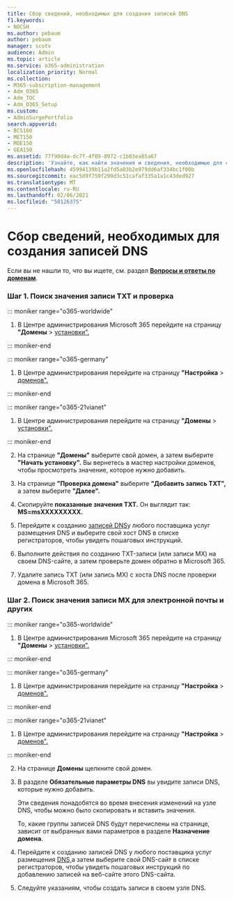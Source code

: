 ```yaml
---
title: Сбор сведений, необходимых для создания записей DNS
f1.keywords:
- NOCSH
ms.author: pebaum
author: pebaum
manager: scotv
audience: Admin
ms.topic: article
ms.service: o365-administration
localization_priority: Normal
ms.collection:
- M365-subscription-management
- Adm_O365
- Adm_TOC
- Adm_O365_Setup
ms.custom:
- AdminSurgePortfolio
search.appverid:
- BCS160
- MET150
- MOE150
- GEA150
ms.assetid: 77f90d4a-dc7f-4f09-8972-c1b03ea85a67
description: 'Узнайте, как найти значения и сведения, необходимые для создания записей DNS для Microsoft 365. '
ms.openlocfilehash: 45994139b11a2fd5a03b2e979dd6af334bc1f00b
ms.sourcegitcommit: eac5d9f759f290d3c51cafaf335a1a1c43ded927
ms.translationtype: MT
ms.contentlocale: ru-RU
ms.lasthandoff: 02/06/2021
ms.locfileid: "50126375"
---
```

# <a name="gather-the-information-you-need-to-create-dns-records"></a>Сбор сведений, необходимых для создания записей DNS

 Если вы не нашли то, что вы ищете, см. раздел **[Вопросы и ответы по доменам](../setup/domains-faq.yml)**. 
  
### <a name="step-1-find-the-txt-record-value-and-verify"></a>Шаг 1. Поиск значения записи TXT и проверка

::: moniker range="o365-worldwide"

1. В Центре администрирования Microsoft 365 перейдите на страницу **"Домены** \> <a href="https://go.microsoft.com/fwlink/p/?linkid=834818" target="_blank">установки".</a>

::: moniker-end

::: moniker range="o365-germany"

1. В Центре администрирования перейдите на страницу **"Настройка** > <a href="https://go.microsoft.com/fwlink/p/?linkid=854615" target="_blank">доменов".</a>

::: moniker-end

::: moniker range="o365-21vianet"

1. В Центре администрирования перейдите на страницу **"Домены** > <a href="https://go.microsoft.com/fwlink/p/?linkid=2007048" target="_blank">установки".</a>

::: moniker-end
    
2. На странице **"Домены"** выберите свой домен, а затем выберите **"Начать установку".** Вы вернетесь в мастер настройки доменов, чтобы просмотреть значение, которое нужно добавить.
    
3. На странице **"Проверка домена"** выберите **"Добавить запись TXT",** а затем выберите **"Далее".**
    
4. Скопируйте **показанные значения TXT.** Он выглядит так: **MS=msXXXXXXXXX.** 
    
5. Перейдите к созданию [записей DNS](create-dns-records-at-any-dns-hosting-provider.md)у любого поставщика услуг размещения DNS и выберите свой хост DNS в списке регистраторов, чтобы увидеть пошаговых инструкций.
    
6. Выполните действия по созданию TXT-записи (или записи MX) на своем DNS-сайте, а затем проверьте домен обратно в Microsoft 365.

7. Удалите запись TXT (или запись MX) с хоста DNS после проверки домена в Microsoft 365.
    
### <a name="step-2-find-the-mx-record-value-for-email-and-more"></a>Шаг 2. Поиск значения записи MX для электронной почты и других

::: moniker range="o365-worldwide"

1. В Центре администрирования Microsoft 365 перейдите на страницу **"Домены** \> <a href="https://go.microsoft.com/fwlink/p/?linkid=834818" target="_blank">установки".</a>

::: moniker-end
    
::: moniker range="o365-germany"

1. В Центре администрирования перейдите на страницу **"Настройка** > <a href="https://go.microsoft.com/fwlink/p/?linkid=854615" target="_blank">доменов".</a>

::: moniker-end

::: moniker range="o365-21vianet"

1. В Центре администрирования перейдите на страницу **"Настройка** > <a href="https://go.microsoft.com/fwlink/p/?linkid=2007048" target="_blank">доменов".</a>

::: moniker-end
    
2. На странице **Домены** щелкните свой домен. 
    
3. В разделе **Обязательные параметры DNS** вы увидите записи DNS, которые нужно добавить.
    
    Эти сведения понадобятся во время внесения изменений на узле DNS, чтобы можно было скопировать и вставить значения.
    
    То, какие группы записей DNS будут перечислены на странице, зависит от выбранных вами параметров в разделе **Назначение домена**.
    
4. Перейдите к созданию записей DNS у любого поставщика услуг размещения [DNS,](create-dns-records-at-any-dns-hosting-provider.md)а затем выберите свой DNS-сайт в списке регистраторов, чтобы увидеть пошаговых инструкций по добавлению записей на веб-сайте этого DNS-сайта.
    
5. Следуйте указаниям, чтобы создать записи в своем узле DNS.
